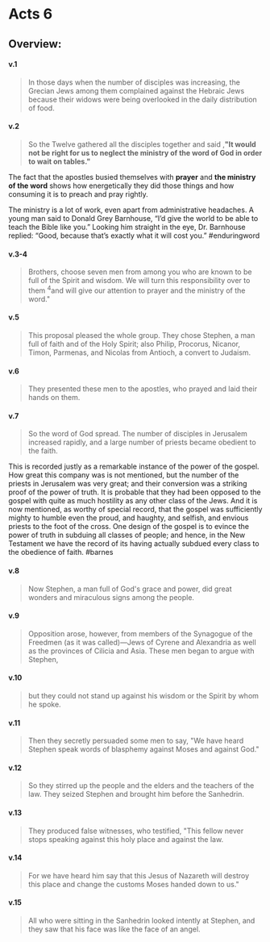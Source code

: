 # Acts 6

## Overview:

#### v.1
>In those days when the number of disciples was increasing, the Grecian Jews among them complained against the Hebraic Jews because their widows were being overlooked in the daily distribution of food.

#### v.2
>So the Twelve gathered all the disciples together and said ,**"It would not be right for us to neglect the ministry of the word of God in order to wait on tables."**

The fact that the apostles busied themselves with **prayer** and **the ministry of the word** shows how energetically they did those things and how consuming it is to preach and pray rightly.

The ministry is a lot of work, even apart from administrative headaches. A young man said to Donald Grey Barnhouse, “I’d give the world to be able to teach the Bible like you.” Looking him straight in the eye, Dr. Barnhouse replied: “Good, because that’s exactly what it will cost you.”
#enduringword 

#### v.3-4
>Brothers, choose seven men from among you who are known to be full of the Spirit and wisdom. We will turn this responsibility over to them <sup>4</sup>and will give our attention to prayer and the ministry of the word."

#### v.5
>This proposal pleased the whole group. They chose Stephen, a man full of faith and of the Holy Spirit; also Philip, Procorus, Nicanor, Timon, Parmenas, and Nicolas from Antioch, a convert to Judaism.

#### v.6
>They presented these men to the apostles, who prayed and laid their hands on them.

#### v.7
>So the word of God spread. The number of disciples in Jerusalem increased rapidly, and a large number of priests became obedient to the faith.

This is recorded justly as a remarkable instance of the power of the gospel. How great this company was is not mentioned, but the number of the priests in Jerusalem was very great; and their conversion was a striking proof of the power of truth. It is probable that they had been opposed to the gospel with quite as much hostility as any other class of the Jews. And it is now mentioned, as worthy of special record, that the gospel was sufficiently mighty to humble even the proud, and haughty, and selfish, and envious priests to the foot of the cross. One design of the gospel is to evince the power of truth in subduing all classes of people; and hence, in the New Testament we have the record of its having actually subdued every class to the obedience of faith.
#barnes 

#### v.8
>Now Stephen, a man full of God's grace and power, did great wonders and miraculous signs among the people.

#### v.9
>Opposition arose, however, from members of the Synagogue of the Freedmen (as it was called)—Jews of Cyrene and Alexandria as well as the provinces of Cilicia and Asia. These men began to argue with Stephen,

#### v.10
>but they could not stand up against his wisdom or the Spirit by whom he spoke.

#### v.11
>Then they secretly persuaded some men to say, "We have heard Stephen speak words of blasphemy against Moses and against God."

#### v.12
>So they stirred up the people and the elders and the teachers of the law. They seized Stephen and brought him before the Sanhedrin.

#### v.13
>They produced false witnesses, who testified, "This fellow never stops speaking against this holy place and against the law.

#### v.14
>For we have heard him say that this Jesus of Nazareth will destroy this place and change the customs Moses handed down to us."

#### v.15
>All who were sitting in the Sanhedrin looked intently at Stephen, and they saw that his face was like the face of an angel.


